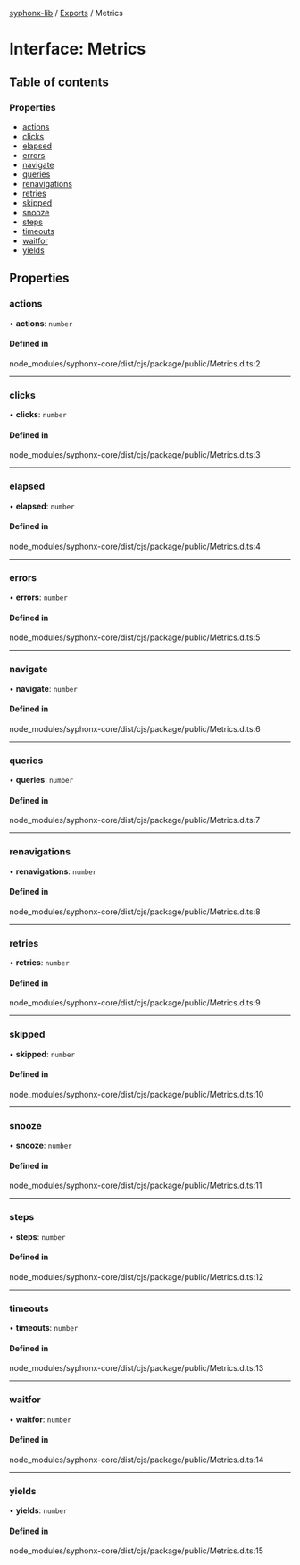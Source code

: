 [syphonx-lib](../README.md) / [Exports](../modules.md) / Metrics

# Interface: Metrics

## Table of contents

### Properties

- [actions](Metrics.md#actions)
- [clicks](Metrics.md#clicks)
- [elapsed](Metrics.md#elapsed)
- [errors](Metrics.md#errors)
- [navigate](Metrics.md#navigate)
- [queries](Metrics.md#queries)
- [renavigations](Metrics.md#renavigations)
- [retries](Metrics.md#retries)
- [skipped](Metrics.md#skipped)
- [snooze](Metrics.md#snooze)
- [steps](Metrics.md#steps)
- [timeouts](Metrics.md#timeouts)
- [waitfor](Metrics.md#waitfor)
- [yields](Metrics.md#yields)

## Properties

### actions

• **actions**: `number`

#### Defined in

node_modules/syphonx-core/dist/cjs/package/public/Metrics.d.ts:2

___

### clicks

• **clicks**: `number`

#### Defined in

node_modules/syphonx-core/dist/cjs/package/public/Metrics.d.ts:3

___

### elapsed

• **elapsed**: `number`

#### Defined in

node_modules/syphonx-core/dist/cjs/package/public/Metrics.d.ts:4

___

### errors

• **errors**: `number`

#### Defined in

node_modules/syphonx-core/dist/cjs/package/public/Metrics.d.ts:5

___

### navigate

• **navigate**: `number`

#### Defined in

node_modules/syphonx-core/dist/cjs/package/public/Metrics.d.ts:6

___

### queries

• **queries**: `number`

#### Defined in

node_modules/syphonx-core/dist/cjs/package/public/Metrics.d.ts:7

___

### renavigations

• **renavigations**: `number`

#### Defined in

node_modules/syphonx-core/dist/cjs/package/public/Metrics.d.ts:8

___

### retries

• **retries**: `number`

#### Defined in

node_modules/syphonx-core/dist/cjs/package/public/Metrics.d.ts:9

___

### skipped

• **skipped**: `number`

#### Defined in

node_modules/syphonx-core/dist/cjs/package/public/Metrics.d.ts:10

___

### snooze

• **snooze**: `number`

#### Defined in

node_modules/syphonx-core/dist/cjs/package/public/Metrics.d.ts:11

___

### steps

• **steps**: `number`

#### Defined in

node_modules/syphonx-core/dist/cjs/package/public/Metrics.d.ts:12

___

### timeouts

• **timeouts**: `number`

#### Defined in

node_modules/syphonx-core/dist/cjs/package/public/Metrics.d.ts:13

___

### waitfor

• **waitfor**: `number`

#### Defined in

node_modules/syphonx-core/dist/cjs/package/public/Metrics.d.ts:14

___

### yields

• **yields**: `number`

#### Defined in

node_modules/syphonx-core/dist/cjs/package/public/Metrics.d.ts:15

